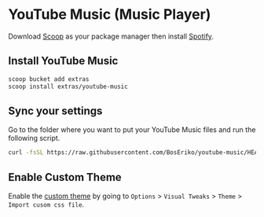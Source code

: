 # YouTube Music (Music Player)
Download [Scoop](https://github.com/BosEriko/scoop) as your package manager then install [Spotify](https://scoop.sh/#/apps?q=youtube-music).

## Install YouTube Music
```sh
scoop bucket add extras
scoop install extras/youtube-music
```

## Sync your settings
Go to the folder where you want to put your YouTube Music files and run the following script.
```sh
curl -fsSL https://raw.githubusercontent.com/BosEriko/youtube-music/HEAD/install.sh | sh
```

## Enable Custom Theme
Enable the [custom theme](custom.css) by going to `Options` > `Visual Tweaks` > `Theme` > `Import cusom css file`.